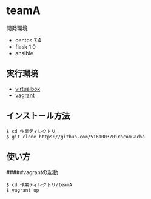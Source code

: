 # teamA
開発環境
* centos 7.4 
* flask 1.0
* ansible

## 実行環境

* [virtualbox](https://www.virtualbox.org/)
* [vagrant](https://www.vagrantup.com/)

## インストール方法
```
$ cd 作業ディレクトリ
$ git clone https://github.com/5161003/HirocomGacha
```

## 使い方

#####vagrantの起動
```
$ cd 作業ディレクトリ/teamA
$ vagrant up
```
